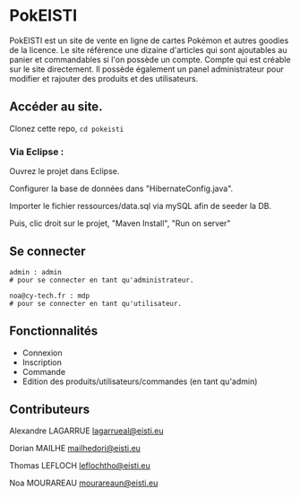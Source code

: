 # PokEISTI

PokEISTI est un site de vente en ligne de cartes Pokémon et autres goodies de la licence. 
Le site référence une dizaine d'articles qui sont ajoutables au panier et commandables si l'on possède un compte. 
Compte qui est créable sur le site directement. 
Il possède également un panel administrateur pour modifier et rajouter des produits et des utilisateurs.

## Accéder au site.

Clonez cette repo,
`cd pokeisti`
### Via Eclipse :

Ouvrez le projet dans Eclipse. 

Configurer la base de données dans "HibernateConfig.java".

Importer le fichier ressources/data.sql via mySQL afin de seeder la DB.



Puis, 
clic droit sur le projet,
"Maven Install",
"Run on server"

## Se connecter

```
admin : admin 
# pour se connecter en tant qu'administrateur.

noa@cy-tech.fr : mdp
# pour se connecter en tant qu'utilisateur.
```

## Fonctionnalités

- Connexion
- Inscription
- Commande
- Edition des produits/utilisateurs/commandes (en tant qu'admin)

## Contributeurs 

Alexandre LAGARRUE <lagarrueal@eisti.eu>

Dorian MAILHE <mailhedori@eisti.eu>

Thomas LEFLOCH <leflochtho@eisti.eu>

Noa MOURAREAU <mourareaun@eisti.eu>

